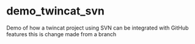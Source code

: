 # demo_twincat_svn
Demo of how a twincat project using SVN can be integrated with GitHub features
this is change made from a branch
